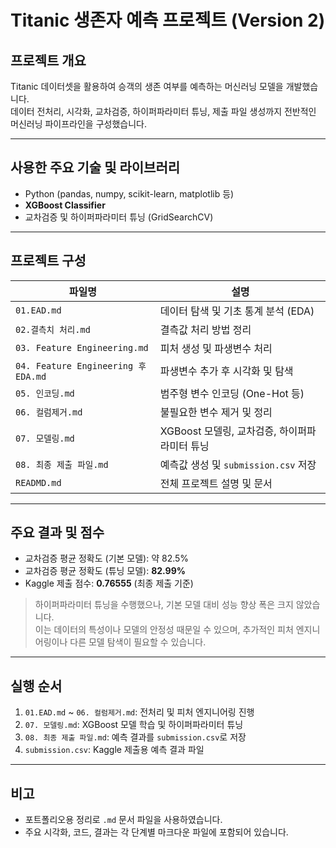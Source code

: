 # Titanic 생존자 예측 프로젝트 (Version 2)

## 프로젝트 개요  
Titanic 데이터셋을 활용하여 승객의 생존 여부를 예측하는 머신러닝 모델을 개발했습니다.  
데이터 전처리, 시각화, 교차검증, 하이퍼파라미터 튜닝, 제출 파일 생성까지 전반적인 머신러닝 파이프라인을 구성했습니다.

---

## 사용한 주요 기술 및 라이브러리  
- Python (pandas, numpy, scikit-learn, matplotlib 등)  
- **XGBoost Classifier**  
- 교차검증 및 하이퍼파라미터 튜닝 (GridSearchCV)

---

## 프로젝트 구성  

| 파일명                     | 설명                                  |  
|----------------------------|-------------------------------------|  
| `01.EAD.md`                | 데이터 탐색 및 기초 통계 분석 (EDA)          |  
| `02.결측치 처리.md`        | 결측값 처리 방법 정리                         |  
| `03. Feature Engineering.md` | 피처 생성 및 파생변수 처리                    |  
| `04. Feature Engineering 후 EDA.md` | 파생변수 추가 후 시각화 및 탐색              |  
| `05. 인코딩.md`            | 범주형 변수 인코딩 (One-Hot 등)              |  
| `06. 컬럼제거.md`          | 불필요한 변수 제거 및 정리                   |  
| `07. 모델링.md`            | XGBoost 모델링, 교차검증, 하이퍼파라미터 튜닝 |  
| `08. 최종 제출 파일.md`    | 예측값 생성 및 `submission.csv` 저장         |  
| `READMD.md`                | 전체 프로젝트 설명 및 문서                    |

---

## 주요 결과 및 점수  

- 교차검증 평균 정확도 (기본 모델): 약 82.5%  
- 교차검증 평균 정확도 (튜닝 모델): **82.99%**  
- Kaggle 제출 점수: **0.76555** (최종 제출 기준)  

> 하이퍼파라미터 튜닝을 수행했으나, 기본 모델 대비 성능 향상 폭은 크지 않았습니다.  
> 이는 데이터의 특성이나 모델의 안정성 때문일 수 있으며, 추가적인 피처 엔지니어링이나 다른 모델 탐색이 필요할 수 있습니다.

---

## 실행 순서  

1. `01.EAD.md` ~ `06. 컬럼제거.md`: 전처리 및 피처 엔지니어링 진행  
2. `07. 모델링.md`: XGBoost 모델 학습 및 하이퍼파라미터 튜닝  
3. `08. 최종 제출 파일.md`: 예측 결과를 `submission.csv`로 저장  
4. `submission.csv`: Kaggle 제출용 예측 결과 파일

---

## 비고  
- 포트폴리오용 정리로 `.md` 문서 파일을 사용하였습니다.  
- 주요 시각화, 코드, 결과는 각 단계별 마크다운 파일에 포함되어 있습니다.
